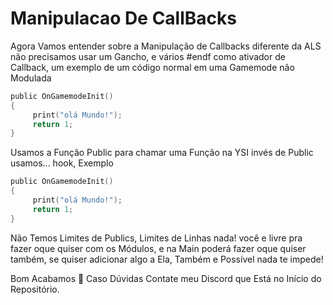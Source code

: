 # Manipulacao De CallBacks

Agora Vamos entender sobre a Manipulação de Callbacks diferente da ALS não precisamos usar um Gancho, e vários #endf como ativador de Callback, um exemplo de um código normal em uma Gamemode não Modulada
```c
public OnGamemodeInit()
{
     print("olá Mundo!");
     return 1; 
}
```

Usamos a Função Public para chamar uma Função na YSI invés de Public usamos... hook, Exemplo
```c 
public OnGamemodeInit()
{
     print("olá Mundo!");
     return 1; 
}
```
Não Temos Limites de Publics, Limites de Linhas nada! você e livre pra fazer oque quiser com os Módulos, e na Main poderá fazer oque quiser também, se quiser adicionar algo a Ela, Também e Possível nada te impede! 

Bom Acabamos 🙂 
Caso Dúvidas Contate meu Discord que Está no Início do Repositório.
